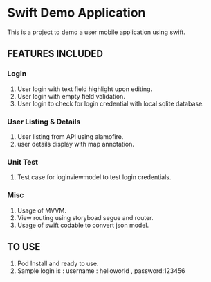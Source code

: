 
# Swift Demo Application
This is a project to demo a user mobile application using swift.


## FEATURES INCLUDED
### Login
1. User login with text field highlight upon editing.
2. User login with empty field validation.
3. User login to check for login credential with local sqlite database.

### User Listing & Details
1. User listing from API using alamofire.
2. user details display with map annotation.

### Unit Test
1. Test case for loginviewmodel to test login credentials.

### Misc
1. Usage of MVVM.
2. View routing using storyboad segue and router.
3. Usage of swift codable to convert json model.

## TO USE
1. Pod Install and ready to use. 
2. Sample login is :
username : helloworld , password:123456
